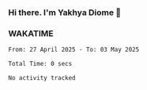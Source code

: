 ### Hi there. I'm Yakhya Diome 👋

### WAKATIME
<!--START_SECTION:waka-->

```txt
From: 27 April 2025 - To: 03 May 2025

Total Time: 0 secs

No activity tracked
```

<!--END_SECTION:waka-->
